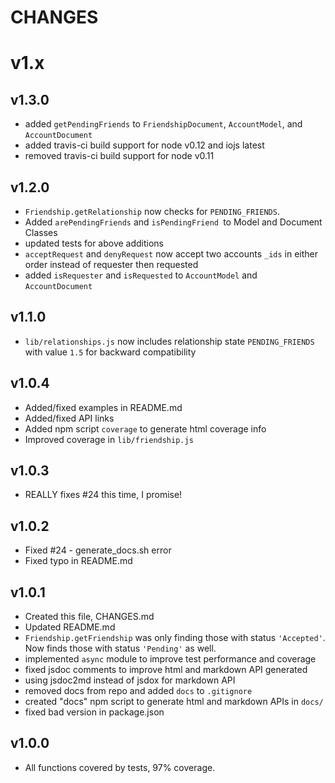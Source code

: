 CHANGES
=======

# v1.x

## v1.3.0
* added `getPendingFriends` to `FriendshipDocument`, `AccountModel`, and `AccountDocument`
* added travis-ci build support for node v0.12 and iojs latest
* removed travis-ci build support for node v0.11

## v1.2.0
* `Friendship.getRelationship` now checks for `PENDING_FRIENDS`.
* Added `arePendingFriends` and `isPendingFriend `to Model and Document Classes
* updated tests for above additions
* `acceptRequest` and `denyRequest` now accept two accounts `_ids` in either order instead of requester then requested
* added `isRequester` and `isRequested` to `AccountModel` and `AccountDocument`

## v1.1.0
* `lib/relationships.js` now includes relationship state `PENDING_FRIENDS` with value `1.5` for backward compatibility

## v1.0.4 
* Added/fixed examples in README.md
* Added/fixed API links
* Added npm script `coverage` to generate html coverage info
* Improved coverage in `lib/friendship.js`

## v1.0.3
* REALLY fixes #24 this time, I promise!

## v1.0.2 

* Fixed #24 - generate_docs.sh error
* Fixed typo in README.md

## v1.0.1

* Created this file, CHANGES.md
* Updated README.md
* `Friendship.getFriendship` was only finding those with status `'Accepted'`. Now finds those with status `'Pending'` as well.
* implemented `async` module to improve test performance and coverage
* fixed jsdoc comments to improve html and markdown API generated
* using jsdoc2md instead of jsdox for markdown API
* removed docs from repo and added `docs` to `.gitignore`
* created "docs" npm script to generate html and markdown APIs in `docs/`
* fixed bad version in package.json 

## v1.0.0

* All functions covered by tests, 97% coverage.

